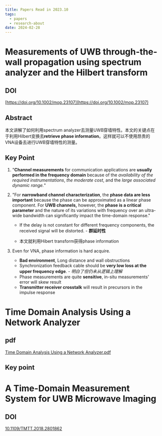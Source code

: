 ```yaml
---
title: Papers Read in 2023.10
tags:
  - papers
  - research-about
date: 2024-02-28
---
```


# Measurements of UWB through-the-wall propagation using spectrum analyzer and the Hilbert transform

## DOI

[https://doi.org/10.1002/mop.23107](https://doi.org/10.1002/mop.23107)
## Abstract

本文讲解了如何利用spectrum analyzer去测量UWB穿墙特性。本文的关键点在于利用Hilbert变换去**retrieve phase information**。这样就可以不使用昂贵的VNA设备去进行UWB穿墙特性的测量。

## Key Point

1. "**Channel measurements** for communication applications are **usually performed in the frequency domain** because of the *availability of the required instrumentations*, *the moderate cost*, and the *large associated dynamic range.*"

2. "For **narrowband channel characterization**, the **phase data are less important** because the phase can be approximated as a linear phase component. For **UWB channels,** however, the **phase is a critical parameter** and the nature of its variations with frequency over an ultra-wide bandwidth can significantly impact the time-domain response."

	* If the delay is not constant for different frequency components, the received signal will be distorted. - **群延时性**

	* 本文就利用Hibert transform获得phase information

4. Even for VNA, phase information is hard acquire. 
	* **Bad environment**, Long distance and wall obstructions
	* Synchronization feedback cable should be **very low loss at the upper frequency edge**. - *明白了但仍未从逻辑上理解*
	* Phase measurements are quite **sensitive**, in-situ measurements' error will skew result
	* **Transmitter receiver crosstalk** will result in precursors in the impulse response




# Time Domain Analysis Using a Network Analyzer


## pdf

[Time Domain Analysis Using a Network Analyzer.pdf](https://pinktalk.online/research_career/attachments/Time%20Domain%20Analysis%20Using%20a%20Network%20Analyzer.pdf)


## Key point



# A Time-Domain Measurement System for UWB Microwave Imaging


## DOI

[10.1109/TMTT.2018.2801862](https://doi.org/10.1109/TMTT.2018.2801862)

